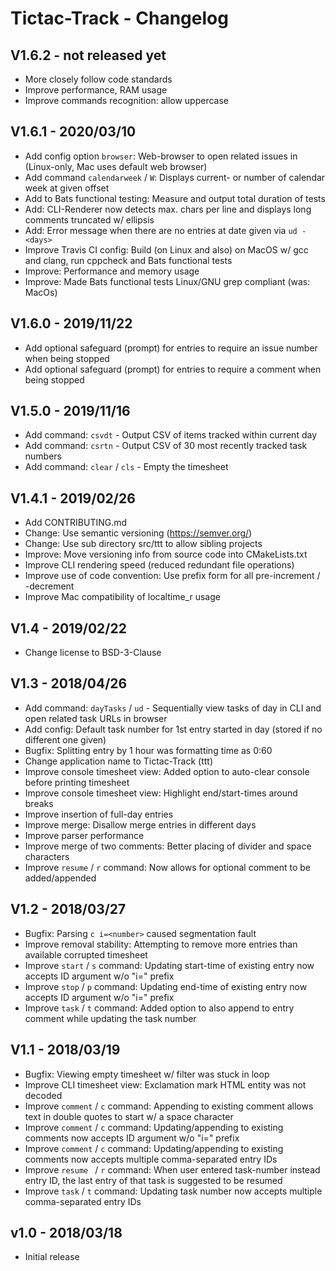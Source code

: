 Tictac-Track - Changelog
========================

V1.6.2 - not released yet
-------------------------
* More closely follow code standards
* Improve performance, RAM usage
* Improve commands recognition: allow uppercase

V1.6.1 - 2020/03/10
-------------------
* Add config option `browser`: Web-browser to open related issues in (Linux-only, Mac uses default web browser)
* Add command `calendarweek` / `W`: Displays current- or number of calendar week at given offset  
* Add to Bats functional testing: Measure and output total duration of tests
* Add: CLI-Renderer now detects max. chars per line and displays long comments truncated w/ ellipsis 
* Add: Error message when there are no entries at date given via `ud -<days>`   
* Improve Travis CI config: Build (on Linux and also) on MacOS w/ gcc and clang, run cppcheck and Bats functional tests   
* Improve: Performance and memory usage
* Improve: Made Bats functional tests Linux/GNU grep compliant (was: MacOs)

V1.6.0 - 2019/11/22
-------------------
* Add optional safeguard (prompt) for entries to require an issue number when being stopped
* Add optional safeguard (prompt) for entries to require a comment when being stopped

V1.5.0 - 2019/11/16
-------------------
* Add command: `csvdt` - Output CSV of items tracked within current day
* Add command: `csrtn` - Output CSV of 30 most recently tracked task numbers
* Add command: `clear` / `cls` - Empty the timesheet 

V1.4.1 - 2019/02/26
-------------------
* Add CONTRIBUTING.md
* Change: Use semantic versioning (https://semver.org/)
* Change: Use sub directory src/ttt to allow sibling projects
* Improve: Move versioning info from source code into CMakeLists.txt
* Improve CLI rendering speed (reduced redundant file operations)
* Improve use of code convention: Use prefix form for all pre-increment / -decrement
* Improve Mac compatibility of localtime_r usage

V1.4 - 2019/02/22
-----------------
* Change license to BSD-3-Clause

V1.3 - 2018/04/26
-----------------
* Add command: `dayTasks` / `ud` - Sequentially view tasks of day in CLI and open related task URLs in browser
* Add config: Default task number for 1st entry started in day (stored if no different one given) 
* Bugfix: Splitting entry by 1 hour was formatting time as 0:60
* Change application name to Tictac-Track (ttt)
* Improve console timesheet view: Added option to auto-clear console before printing timesheet
* Improve console timesheet view: Highlight end/start-times around breaks
* Improve insertion of full-day entries
* Improve merge: Disallow merge entries in different days
* Improve parser performance
* Improve merge of two comments: Better placing of divider and space characters
* Improve `resume` / `r` command: Now allows for optional comment to be added/appended

V1.2 - 2018/03/27
-----------------
* Bugfix: Parsing `c i=<number>` caused segmentation fault
* Improve removal stability: Attempting to remove more entries than available corrupted timesheet
* Improve `start` / `s` command: Updating start-time of existing entry now accepts ID argument w/o "i=" prefix
* Improve `stop` / `p` command: Updating end-time of existing entry now accepts ID argument w/o "i=" prefix
* Improve `task` / `t` command: Added option to also append to entry comment while updating the task number 

V1.1 - 2018/03/19
-----------------
* Bugfix: Viewing empty timesheet w/ filter was stuck in loop
* Improve CLI timesheet view: Exclamation mark HTML entity was not decoded 
* Improve `comment` / `c` command: Appending to existing comment allows text in double quotes to start w/ a space character
* Improve `comment` / `c` command: Updating/appending to existing comments now accepts ID argument w/o "i=" prefix
* Improve `comment` / `c` command: Updating/appending to existing comments now accepts multiple comma-separated entry IDs 
* Improve `resume ` / `r` command: When user entered task-number instead entry ID, the last entry of that task is suggested to be resumed
* Improve `task` / `t` command: Updating task number now accepts multiple comma-separated entry IDs 

v1.0 - 2018/03/18
-----------------
* Initial release
